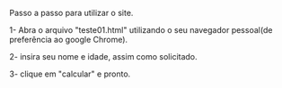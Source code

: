 Passo a passo para utilizar o site.

1- Abra o arquivo "teste01.html" utilizando o seu navegador pessoal(de preferência ao google Chrome).

2- insira seu nome e idade, assim como solicitado.

3- clique em "calcular" e pronto.

